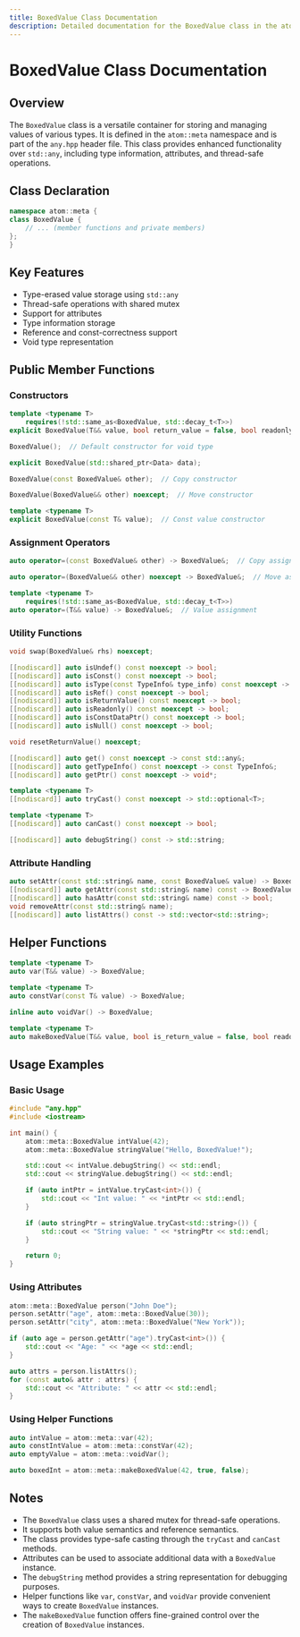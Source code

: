 ```yaml
---
title: BoxedValue Class Documentation
description: Detailed documentation for the BoxedValue class in the atom::meta namespace, including constructors, member functions, attribute handling, utility functions, and usage examples.
---
```


# BoxedValue Class Documentation

## Overview

The `BoxedValue` class is a versatile container for storing and managing values of various types. It is defined in the `atom::meta` namespace and is part of the `any.hpp` header file. This class provides enhanced functionality over `std::any`, including type information, attributes, and thread-safe operations.

## Class Declaration

```cpp
namespace atom::meta {
class BoxedValue {
    // ... (member functions and private members)
};
}
```

## Key Features

- Type-erased value storage using `std::any`
- Thread-safe operations with shared mutex
- Support for attributes
- Type information storage
- Reference and const-correctness support
- Void type representation

## Public Member Functions

### Constructors

```cpp
template <typename T>
    requires(!std::same_as<BoxedValue, std::decay_t<T>>)
explicit BoxedValue(T&& value, bool return_value = false, bool readonly = false);

BoxedValue();  // Default constructor for void type

explicit BoxedValue(std::shared_ptr<Data> data);

BoxedValue(const BoxedValue& other);  // Copy constructor

BoxedValue(BoxedValue&& other) noexcept;  // Move constructor

template <typename T>
explicit BoxedValue(const T& value);  // Const value constructor
```

### Assignment Operators

```cpp
auto operator=(const BoxedValue& other) -> BoxedValue&;  // Copy assignment

auto operator=(BoxedValue&& other) noexcept -> BoxedValue&;  // Move assignment

template <typename T>
    requires(!std::same_as<BoxedValue, std::decay_t<T>>)
auto operator=(T&& value) -> BoxedValue&;  // Value assignment
```

### Utility Functions

```cpp
void swap(BoxedValue& rhs) noexcept;

[[nodiscard]] auto isUndef() const noexcept -> bool;
[[nodiscard]] auto isConst() const noexcept -> bool;
[[nodiscard]] auto isType(const TypeInfo& type_info) const noexcept -> bool;
[[nodiscard]] auto isRef() const noexcept -> bool;
[[nodiscard]] auto isReturnValue() const noexcept -> bool;
[[nodiscard]] auto isReadonly() const noexcept -> bool;
[[nodiscard]] auto isConstDataPtr() const noexcept -> bool;
[[nodiscard]] auto isNull() const noexcept -> bool;

void resetReturnValue() noexcept;

[[nodiscard]] auto get() const noexcept -> const std::any&;
[[nodiscard]] auto getTypeInfo() const noexcept -> const TypeInfo&;
[[nodiscard]] auto getPtr() const noexcept -> void*;

template <typename T>
[[nodiscard]] auto tryCast() const noexcept -> std::optional<T>;

template <typename T>
[[nodiscard]] auto canCast() const noexcept -> bool;

[[nodiscard]] auto debugString() const -> std::string;
```

### Attribute Handling

```cpp
auto setAttr(const std::string& name, const BoxedValue& value) -> BoxedValue&;
[[nodiscard]] auto getAttr(const std::string& name) const -> BoxedValue;
[[nodiscard]] auto hasAttr(const std::string& name) const -> bool;
void removeAttr(const std::string& name);
[[nodiscard]] auto listAttrs() const -> std::vector<std::string>;
```

## Helper Functions

```cpp
template <typename T>
auto var(T&& value) -> BoxedValue;

template <typename T>
auto constVar(const T& value) -> BoxedValue;

inline auto voidVar() -> BoxedValue;

template <typename T>
auto makeBoxedValue(T&& value, bool is_return_value = false, bool readonly = false) -> BoxedValue;
```

## Usage Examples

### Basic Usage

```cpp
#include "any.hpp"
#include <iostream>

int main() {
    atom::meta::BoxedValue intValue(42);
    atom::meta::BoxedValue stringValue("Hello, BoxedValue!");

    std::cout << intValue.debugString() << std::endl;
    std::cout << stringValue.debugString() << std::endl;

    if (auto intPtr = intValue.tryCast<int>()) {
        std::cout << "Int value: " << *intPtr << std::endl;
    }

    if (auto stringPtr = stringValue.tryCast<std::string>()) {
        std::cout << "String value: " << *stringPtr << std::endl;
    }

    return 0;
}
```

### Using Attributes

```cpp
atom::meta::BoxedValue person("John Doe");
person.setAttr("age", atom::meta::BoxedValue(30));
person.setAttr("city", atom::meta::BoxedValue("New York"));

if (auto age = person.getAttr("age").tryCast<int>()) {
    std::cout << "Age: " << *age << std::endl;
}

auto attrs = person.listAttrs();
for (const auto& attr : attrs) {
    std::cout << "Attribute: " << attr << std::endl;
}
```

### Using Helper Functions

```cpp
auto intValue = atom::meta::var(42);
auto constIntValue = atom::meta::constVar(42);
auto emptyValue = atom::meta::voidVar();

auto boxedInt = atom::meta::makeBoxedValue(42, true, false);
```

## Notes

- The `BoxedValue` class uses a shared mutex for thread-safe operations.
- It supports both value semantics and reference semantics.
- The class provides type-safe casting through the `tryCast` and `canCast` methods.
- Attributes can be used to associate additional data with a `BoxedValue` instance.
- The `debugString` method provides a string representation for debugging purposes.
- Helper functions like `var`, `constVar`, and `voidVar` provide convenient ways to create `BoxedValue` instances.
- The `makeBoxedValue` function offers fine-grained control over the creation of `BoxedValue` instances.
